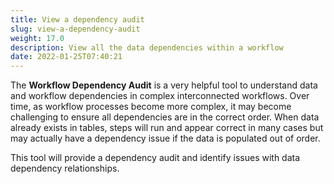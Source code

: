 ```yaml
---
title: View a dependency audit
slug: view-a-dependency-audit
weight: 17.0
description: View all the data dependencies within a workflow
date: 2022-01-25T07:40:21
---
```



The **Workflow Dependency Audit** is a very helpful tool to understand data and workflow dependencies in complex interconnected workflows. Over time, as workflow processes become more complex, it may become challenging to ensure all dependencies are in the correct order. When data already exists in tables, steps will run and appear correct in many cases but may actually have a dependency issue if the data is populated out of order.



This tool will provide a dependency audit and identify issues with data dependency relationships.

